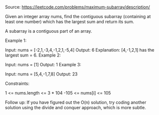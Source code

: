 Source: https://leetcode.com/problems/maximum-subarray/description/

Given an integer array nums, find the contiguous subarray (containing at least one number) which has the largest sum and return its sum.

A subarray is a contiguous part of an array.



Example 1:

Input: nums = [-2,1,-3,4,-1,2,1,-5,4]
Output: 6
Explanation: [4,-1,2,1] has the largest sum = 6.
Example 2:

Input: nums = [1]
Output: 1
Example 3:

Input: nums = [5,4,-1,7,8]
Output: 23


Constraints:

1 <= nums.length <= 3 * 104
-105 <= nums[i] <= 105


Follow up: If you have figured out the O(n) solution, try coding another solution using the divide and conquer approach, which is more subtle.